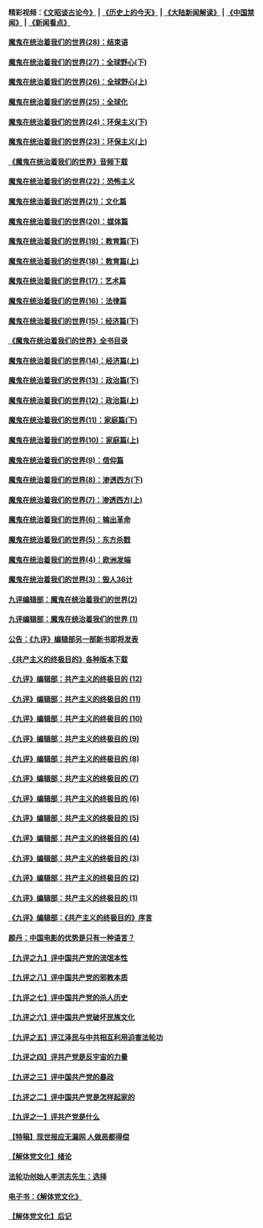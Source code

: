 #### 精彩视频：[《文昭谈古论今》](http://45.32.25.56/wenzhao) | [《历史上的今天》](http://45.32.25.56/today-in-history) | [《大陆新闻解读》](http://45.32.25.56/ntdtv-comedy) | [《中国禁闻》](http://45.32.25.56/ntdtv-news) | [《新闻看点》](http://45.32.25.56/news-insight) 

 #### [魔鬼在统治着我们的世界(28)：结束语](../pages/nsc422/n10936246.md?t=02080631) 

#### [魔鬼在统治着我们的世界(27)：全球野心(下)](../pages/nsc422/n10928319.md?t=02080631) 

#### [魔鬼在统治着我们的世界(26)：全球野心(上)](../pages/nsc422/n10900318.md?t=02080631) 

#### [魔鬼在统治着我们的世界(25)：全球化](../pages/nsc422/n10788205.md?t=02080631) 

#### [魔鬼在统治着我们的世界(24)：环保主义(下)](../pages/nsc422/n10695307.md?t=02080631) 

#### [魔鬼在统治着我们的世界(23)：环保主义(上)](../pages/nsc422/n10688613.md?t=02080631) 

#### [《魔鬼在统治着我们的世界》音频下载](../pages/nsc422/n10635553.md?t=02080631) 

#### [魔鬼在统治着我们的世界(22)：恐怖主义](../pages/nsc422/n10614727.md?t=02080631) 

#### [魔鬼在统治着我们的世界(21)：文化篇](../pages/nsc422/n10597706.md?t=02080631) 

#### [魔鬼在统治着我们的世界(20)：媒体篇](../pages/nsc422/n10586579.md?t=02080631) 

#### [魔鬼在统治着我们的世界(19)：教育篇(下)](../pages/nsc422/n10564808.md?t=02080631) 

#### [魔鬼在统治着我们的世界(18)：教育篇(上)](../pages/nsc422/n10526970.md?t=02080631) 

#### [魔鬼在统治着我们的世界(17)：艺术篇](../pages/nsc422/n10499093.md?t=02080631) 

#### [魔鬼在统治着我们的世界(16)：法律篇](../pages/nsc422/n10485969.md?t=02080631) 

#### [魔鬼在统治着我们的世界(15)：经济篇(下)](../pages/nsc422/n10469975.md?t=02080631) 

#### [《魔鬼在统治着我们的世界》全书目录](../pages/nsc422/n10464261.md?t=02080631) 

#### [魔鬼在统治着我们的世界(14)：经济篇(上)](../pages/nsc422/n10457370.md?t=02080631) 

#### [魔鬼在统治着我们的世界(13)：政治篇(下)](../pages/nsc422/n10448270.md?t=02080631) 

#### [魔鬼在统治着我们的世界(12)：政治篇(上)](../pages/nsc422/n10444576.md?t=02080631) 

#### [魔鬼在统治着我们的世界(11)：家庭篇(下)](../pages/nsc422/n10440961.md?t=02080631) 

#### [魔鬼在统治着我们的世界(10)：家庭篇(上)](../pages/nsc422/n10435448.md?t=02080631) 

#### [魔鬼在统治着我们的世界(9)：信仰篇](../pages/nsc422/n10432159.md?t=02080631) 

#### [魔鬼在统治着我们的世界(8)：渗透西方(下)](../pages/nsc422/n10429603.md?t=02080631) 

#### [魔鬼在统治着我们的世界(7)：渗透西方(上)](../pages/nsc422/n10426013.md?t=02080631) 

#### [魔鬼在统治着我们的世界(6)：输出革命](../pages/nsc422/n10421536.md?t=02080631) 

#### [魔鬼在统治着我们的世界(5)：东方杀戮](../pages/nsc422/n10417707.md?t=02080631) 

#### [魔鬼在统治着我们的世界(4)：欧洲发端](../pages/nsc422/n10414890.md?t=02080631) 

#### [魔鬼在统治着我们的世界(3)：毁人36计](../pages/nsc422/n10411583.md?t=02080631) 

#### [九评编辑部：魔鬼在统治着我们的世界(2)](../pages/nsc422/n10410036.md?t=02080631) 

#### [九评编辑部：魔鬼在统治着我们的世界 (1)](../pages/nsc422/n10406825.md?t=02080631) 

#### [公告：《九评》编辑部另一部新书即将发表](../pages/nsc422/n10405104.md?t=02080631) 

#### [《共产主义的终极目的》各种版本下载](../pages/nsc422/n10022138.md?t=02080631) 

#### [《九评》编辑部：共产主义的终极目的 (12)](../pages/nsc422/n9933272.md?t=02080631) 

#### [《九评》编辑部：共产主义的终极目的 (11)](../pages/nsc422/n9924973.md?t=02080631) 

#### [《九评》编辑部：共产主义的终极目的 (10)](../pages/nsc422/n9920883.md?t=02080631) 

#### [《九评》编辑部：共产主义的终极目的 (9)](../pages/nsc422/n9916363.md?t=02080631) 

#### [《九评》编辑部：共产主义的终极目的 (8)](../pages/nsc422/n9912488.md?t=02080631) 

#### [《九评》编辑部：共产主义的终极目的 (7)](../pages/nsc422/n9901176.md?t=02080631) 

#### [《九评》编辑部：共产主义的终极目的 (6)](../pages/nsc422/n9899359.md?t=02080631) 

#### [《九评》编辑部：共产主义的终极目的 (5)](../pages/nsc422/n9893174.md?t=02080631) 

#### [《九评》编辑部：共产主义的终极目的 (4)](../pages/nsc422/n9891246.md?t=02080631) 

#### [《九评》编辑部：共产主义的终极目的 (3)](../pages/nsc422/n9879879.md?t=02080631) 

#### [《九评》编辑部：共产主义的终极目的 (2)](../pages/nsc422/n9876205.md?t=02080631) 

#### [《九评》编辑部：共产主义的终极目的 (1)](../pages/nsc422/n9865857.md?t=02080631) 

#### [《九评》编辑部：《共产主义的终极目的》序言](../pages/nsc422/n9862666.md?t=02080631) 

#### [颜丹：中国电影的优势是只有一种语言？](../pages/nsc422/n9583062.md?t=02080631) 

#### [【九评之九】评中国共产党的流氓本性](../pages/nsc422/n737542.md?t=02080631) 

#### [【九评之八】评中国共产党的邪教本质](../pages/nsc422/n735942.md?t=02080631) 

#### [【九评之七】评中国共产党的杀人历史](../pages/nsc422/n733806.md?t=02080631) 

#### [【九评之六】评中国共产党破坏民族文化](../pages/nsc422/n731667.md?t=02080631) 

#### [【九评之五】评江泽民与中共相互利用迫害法轮功](../pages/nsc422/n730058.md?t=02080631) 

#### [【九评之四】评共产党是反宇宙的力量](../pages/nsc422/n727814.md?t=02080631) 

#### [【九评之三】评中国共产党的暴政](../pages/nsc422/n725597.md?t=02080631) 

#### [【九评之二】评中国共产党是怎样起家的](../pages/nsc422/n723946.md?t=02080631) 

#### [【九评之一】评共产党是什么](../pages/nsc422/n722529.md?t=02080631) 

#### [【特稿】现世报应无漏网 人做恶都得偿](../pages/nsc422/n4215167.md?t=02080631) 

#### [【解体党文化】绪论](../pages/nsc422/n1449356.md?t=02080631) 

#### [法轮功创始人李洪志先生：选择](../pages/nsc422/n3580738.md?t=02080631) 

#### [电子书：《解体党文化》](../pages/nsc422/n1573484.md?t=02080631) 

#### [【解体党文化】后记](../pages/nsc422/n1531999.md?t=02080631) 

